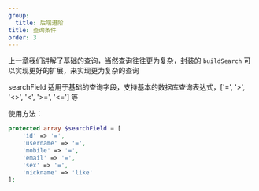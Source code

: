 ```yaml
---
group:
  title: 后端进阶
title: 查询条件
order: 3
---
```


上一章我们讲解了基础的查询，当然查询往往更为复杂，封装的 `buildSearch` 可以实现更好的扩展，来实现更为复杂的查询

searchField 适用于基础的查询字段，支持基本的数据库查询表达式，['=', '>', '<>', '<', '>=', '<='] 等

使用方法：

```php
protected array $searchField = [
    'id' => '=',
    'username' => '=',
    'mobile' => '=',
    'email' => '=',
    'sex' => '=',
    'nickname' => 'like'
];


```
